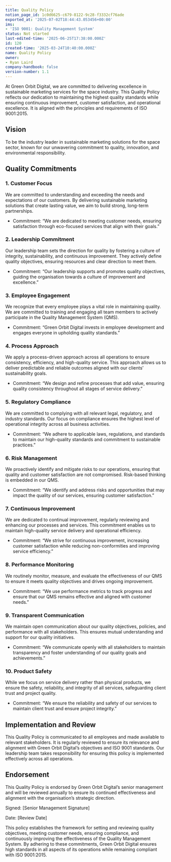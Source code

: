 ```yaml
---
title: Quality Policy
notion_page_id: 1c0d6625-c679-8122-9c28-f3332cf76ade
exported_at: '2025-07-02T18:44:43.053456+00:00'
ims:
- 'ISO 9001: Quality Management System'
status: Not started
last-edited-time: '2025-06-25T17:38:00.000Z'
id: 120
created-time: '2025-03-24T10:40:00.000Z'
name: Quality Policy
owner:
- Ryan Laird
company-handbook: false
version-number: 1.1
---
```


<!-- Unsupported block type: table_of_contents -->

<!-- Unsupported block type: divider -->



At Green Orbit Digital, we are committed to delivering excellence in sustainable marketing services for the space industry. This Quality Policy reflects our dedication to maintaining the highest quality standards while ensuring continuous improvement, customer satisfaction, and operational excellence. It is aligned with the principles and requirements of ISO 9001:2015.

## Vision

To be the industry leader in sustainable marketing solutions for the space sector, known for our unwavering commitment to quality, innovation, and environmental responsibility.

## Quality Commitments

### 1. Customer Focus

We are committed to understanding and exceeding the needs and expectations of our customers. By delivering sustainable marketing solutions that create lasting value, we aim to build strong, long-term partnerships.

- Commitment: “We are dedicated to meeting customer needs, ensuring satisfaction through eco-focused services that align with their goals.”

### 2. Leadership Commitment

Our leadership team sets the direction for quality by fostering a culture of integrity, sustainability, and continuous improvement. They actively define quality objectives, ensuring resources and clear direction to meet them.

- Commitment: “Our leadership supports and promotes quality objectives, guiding the organisation towards a culture of improvement and excellence.”

### 3. Employee Engagement

We recognize that every employee plays a vital role in maintaining quality. We are committed to training and engaging all team members to actively participate in the Quality Management System (QMS).

- Commitment: “Green Orbit Digital invests in employee development and engages everyone in upholding quality standards.”

### 4. Process Approach

We apply a process-driven approach across all operations to ensure consistency, efficiency, and high-quality service. This approach allows us to deliver predictable and reliable outcomes aligned with our clients’ sustainability goals.

- Commitment: “We design and refine processes that add value, ensuring quality consistency throughout all stages of service delivery.”

### 5. Regulatory Compliance

We are committed to complying with all relevant legal, regulatory, and industry standards. Our focus on compliance ensures the highest level of operational integrity across all business activities.

- Commitment: “We adhere to applicable laws, regulations, and standards to maintain our high-quality standards and commitment to sustainable practices.”

### 6. Risk Management

We proactively identify and mitigate risks to our operations, ensuring that quality and customer satisfaction are not compromised. Risk-based thinking is embedded in our QMS.

- Commitment: “We identify and address risks and opportunities that may impact the quality of our services, ensuring customer satisfaction.”

### 7. Continuous Improvement

We are dedicated to continual improvement, regularly reviewing and enhancing our processes and services. This commitment enables us to maintain high-quality service delivery and operational efficiency.

- Commitment: “We strive for continuous improvement, increasing customer satisfaction while reducing non-conformities and improving service efficiency.”

### 8. Performance Monitoring

We routinely monitor, measure, and evaluate the effectiveness of our QMS to ensure it meets quality objectives and drives ongoing improvement.

- Commitment: “We use performance metrics to track progress and ensure that our QMS remains effective and aligned with customer needs.”

### 9. Transparent Communication

We maintain open communication about our quality objectives, policies, and performance with all stakeholders. This ensures mutual understanding and support for our quality initiatives.

- Commitment: “We communicate openly with all stakeholders to maintain transparency and foster understanding of our quality goals and achievements.”

### 10. Product Safety

While we focus on service delivery rather than physical products, we ensure the safety, reliability, and integrity of all services, safeguarding client trust and project quality.

- Commitment: “We ensure the reliability and safety of our services to maintain client trust and ensure project integrity.”

## Implementation and Review

This Quality Policy is communicated to all employees and made available to relevant stakeholders. It is regularly reviewed to ensure its relevance and alignment with Green Orbit Digital’s objectives and ISO 9001 standards. Our leadership team takes responsibility for ensuring this policy is implemented effectively across all operations.

## Endorsement

This Quality Policy is endorsed by Green Orbit Digital’s senior management and will be reviewed annually to ensure its continued effectiveness and alignment with the organisation’s strategic direction.

Signed: [Senior Management Signature]

Date: [Review Date]

<!-- Unsupported block type: divider -->

This policy establishes the framework for setting and reviewing quality objectives, meeting customer needs, ensuring compliance, and continuously improving the effectiveness of the Quality Management System. By adhering to these commitments, Green Orbit Digital ensures high standards in all aspects of its operations while remaining compliant with ISO 9001:2015.